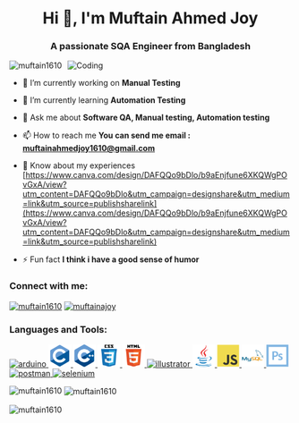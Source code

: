 <h1 align="center">Hi 👋, I'm Muftain Ahmed Joy</h1>
<h3 align="center">A passionate SQA Engineer from Bangladesh</h3>

<img align="right" alt="Coding" width="400" src="https://camo.githubusercontent.com/8bf6f6d78abc81fcf9c49f10649423e73ea44bc248e83aaae8759d401c829a84/68747470733a2f2f70687973696373677572756b756c2e66696c65732e776f726470726573732e636f6d2f323031392f30322f6368617261637465722d312e676966">


<p align="left"> <img src="https://komarev.com/ghpvc/?username=muftain1610&label=Profile%20views&color=0e75b6&style=flat" alt="muftain1610" /> </p>

- 🔭 I’m currently working on **Manual Testing**

- 🌱 I’m currently learning **Automation Testing**

- 💬 Ask me about **Software QA, Manual testing, Automation testing**

- 📫 How to reach me **You can send me email : muftainahmedjoy1610@gmail.com**

- 📄 Know about my experiences [https://www.canva.com/design/DAFQQo9bDlo/b9aEnjfune6XKQWgPOvGxA/view?utm_content=DAFQQo9bDlo&utm_campaign=designshare&utm_medium=link&utm_source=publishsharelink](https://www.canva.com/design/DAFQQo9bDlo/b9aEnjfune6XKQWgPOvGxA/view?utm_content=DAFQQo9bDlo&utm_campaign=designshare&utm_medium=link&utm_source=publishsharelink)

- ⚡ Fun fact **I think i have a good sense of humor**

<h3 align="left">Connect with me:</h3>
<p align="left">
<a href="https://linkedin.com/in/muftain1610" target="blank"><img align="center" src="https://raw.githubusercontent.com/rahuldkjain/github-profile-readme-generator/master/src/images/icons/Social/linked-in-alt.svg" alt="muftain1610" height="30" width="40" /></a>
<a href="https://fb.com/muftainajoy" target="blank"><img align="center" src="https://raw.githubusercontent.com/rahuldkjain/github-profile-readme-generator/master/src/images/icons/Social/facebook.svg" alt="muftainajoy" height="30" width="40" /></a>
</p>

<h3 align="left">Languages and Tools:</h3>
<p align="left"> <a href="https://www.arduino.cc/" target="_blank" rel="noreferrer"> <img src="https://cdn.worldvectorlogo.com/logos/arduino-1.svg" alt="arduino" width="40" height="40"/> </a> <a href="https://www.cprogramming.com/" target="_blank" rel="noreferrer"> <img src="https://raw.githubusercontent.com/devicons/devicon/master/icons/c/c-original.svg" alt="c" width="40" height="40"/> </a> <a href="https://www.w3schools.com/cpp/" target="_blank" rel="noreferrer"> <img src="https://raw.githubusercontent.com/devicons/devicon/master/icons/cplusplus/cplusplus-original.svg" alt="cplusplus" width="40" height="40"/> </a> <a href="https://www.w3schools.com/css/" target="_blank" rel="noreferrer"> <img src="https://raw.githubusercontent.com/devicons/devicon/master/icons/css3/css3-original-wordmark.svg" alt="css3" width="40" height="40"/> </a> <a href="https://www.w3.org/html/" target="_blank" rel="noreferrer"> <img src="https://raw.githubusercontent.com/devicons/devicon/master/icons/html5/html5-original-wordmark.svg" alt="html5" width="40" height="40"/> </a> <a href="https://www.adobe.com/in/products/illustrator.html" target="_blank" rel="noreferrer"> <img src="https://www.vectorlogo.zone/logos/adobe_illustrator/adobe_illustrator-icon.svg" alt="illustrator" width="40" height="40"/> </a> <a href="https://www.java.com" target="_blank" rel="noreferrer"> <img src="https://raw.githubusercontent.com/devicons/devicon/master/icons/java/java-original.svg" alt="java" width="40" height="40"/> </a> <a href="https://developer.mozilla.org/en-US/docs/Web/JavaScript" target="_blank" rel="noreferrer"> <img src="https://raw.githubusercontent.com/devicons/devicon/master/icons/javascript/javascript-original.svg" alt="javascript" width="40" height="40"/> </a> <a href="https://www.mysql.com/" target="_blank" rel="noreferrer"> <img src="https://raw.githubusercontent.com/devicons/devicon/master/icons/mysql/mysql-original-wordmark.svg" alt="mysql" width="40" height="40"/> </a> <a href="https://www.photoshop.com/en" target="_blank" rel="noreferrer"> <img src="https://raw.githubusercontent.com/devicons/devicon/master/icons/photoshop/photoshop-line.svg" alt="photoshop" width="40" height="40"/> </a> <a href="https://postman.com" target="_blank" rel="noreferrer"> <img src="https://www.vectorlogo.zone/logos/getpostman/getpostman-icon.svg" alt="postman" width="40" height="40"/> </a> <a href="https://www.selenium.dev" target="_blank" rel="noreferrer"> <img src="https://raw.githubusercontent.com/detain/svg-logos/780f25886640cef088af994181646db2f6b1a3f8/svg/selenium-logo.svg" alt="selenium" width="40" height="40"/> </a> </p>

<p><img align="left" src="https://github-readme-stats.vercel.app/api/top-langs?username=muftain1610&show_icons=true&locale=en&layout=compact" alt="muftain1610" /></p>

<p>&nbsp;<img align="center" src="https://github-readme-stats.vercel.app/api?username=muftain1610&show_icons=true&locale=en" alt="muftain1610" /></p>

<p><img align="center" src="https://github-readme-streak-stats.herokuapp.com/?user=muftain1610&" alt="muftain1610" /></p>
